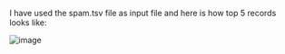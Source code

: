 I have used the spam.tsv file as input file and here is how top 5 records looks like:

![image](https://github.com/nmanuvenugopal/Natural-Language-Processing-in-Python-with-8-Projects/assets/99719105/d847b28f-82f7-4e97-9b32-16cab7aa5ffa)
